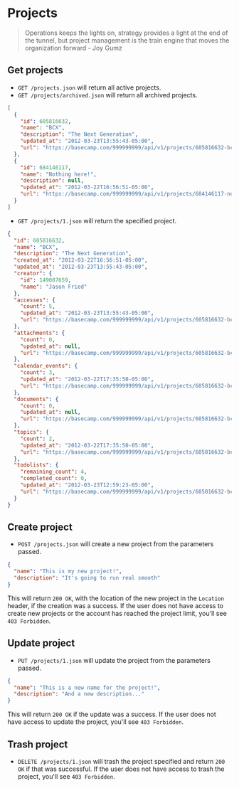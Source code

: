 Projects
========

> Operations keeps the lights on, strategy provides a light at the end of the tunnel, 
> but project management is the train engine that moves the organization forward - Joy Gumz


Get projects
------------

* `GET /projects.json` will return all active projects.
* `GET /projects/archived.json` will return all archived projects.

```json
[
  {
    "id": 605816632,
    "name": "BCX",
    "description": "The Next Generation",
    "updated_at": "2012-03-23T13:55:43-05:00",
    "url": "https://basecamp.com/999999999/api/v1/projects/605816632-bcx.json"
  },
  {
    "id": 684146117,
    "name": "Nothing here!",
    "description": null,
    "updated_at": "2012-03-22T16:56:51-05:00",
    "url": "https://basecamp.com/999999999/api/v1/projects/684146117-nothing-here.json"
  }
]
```

* `GET /projects/1.json` will return the specified project.

```json
{
  "id": 605816632,
  "name": "BCX",
  "description": "The Next Generation",
  "created_at": "2012-03-22T16:56:51-05:00",
  "updated_at": "2012-03-23T13:55:43-05:00",
  "creator": {
    "id": 149087659,
    "name": "Jason Fried"
  },
  "accesses": {
    "count": 5,
    "updated_at": "2012-03-23T13:55:43-05:00",
    "url": "https://basecamp.com/999999999/api/v1/projects/605816632-bcx/accesses.json"
  },
  "attachments": {
    "count": 0,
    "updated_at": null,
    "url": "https://basecamp.com/999999999/api/v1/projects/605816632-bcx/attachments.json"
  },
  "calendar_events": {
    "count": 3,
    "updated_at": "2012-03-22T17:35:50-05:00",
    "url": "https://basecamp.com/999999999/api/v1/projects/605816632-bcx/calendar_events.json"
  },
  "documents": {
    "count": 0,
    "updated_at": null,
    "url": "https://basecamp.com/999999999/api/v1/projects/605816632-bcx/documents.json"
  },
  "topics": {
    "count": 2,
    "updated_at": "2012-03-22T17:35:50-05:00",
    "url": "https://basecamp.com/999999999/api/v1/projects/605816632-bcx/topics.json"
  },
  "todolists": {
    "remaining_count": 4,
    "completed_count": 0,
    "updated_at": "2012-03-23T12:59:23-05:00",
    "url": "https://basecamp.com/999999999/api/v1/projects/605816632-bcx/todolists.json"
  }
}
```


Create project
--------------

* `POST /projects.json` will create a new project from the parameters passed.

```json
{
  "name": "This is my new project!",
  "description": "It's going to run real smooth"
}
```

This will return `200 OK`, with the location of the new project in the `Location` header, if the creation was a success. If the user does not have access to create new projects or the account has reached the project limit, you'll see `403 Forbidden`.


Update project
---------------

* `PUT /projects/1.json` will update the project from the parameters passed.

```json
{
  "name": "This is a new name for the project!",
  "description": "And a new description..."
}
```

This will return `200 OK` if the update was a success. If the user does not have access to update the project, you'll see `403 Forbidden`.


Trash project
-------------

* `DELETE /projects/1.json` will trash the project specified and return `200 OK` if that was successful. If the user does not have access to trash the project, you'll see `403 Forbidden`.